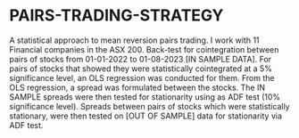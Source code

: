 # PAIRS-TRADING-STRATEGY
A statistical approach to mean reversion pairs trading. I work with 11 Financial companies in the ASX 200. 
Back-test for cointegration between pairs of stocks from 01-01-2022 to 01-08-2023 [IN SAMPLE DATA].
For pairs of stocks that showed they were statistically cointegrated at a 5% significance level, an OLS regression was conducted for them.
From the OLS regression, a spread was formulated between the stocks. 
The IN SAMPLE spreads were then tested for stationarity using as ADF test (10% significance level).
Spreads between pairs of stocks which were statistically stationary, were then tested on [OUT OF SAMPLE] data for stationarity via ADF test. 
